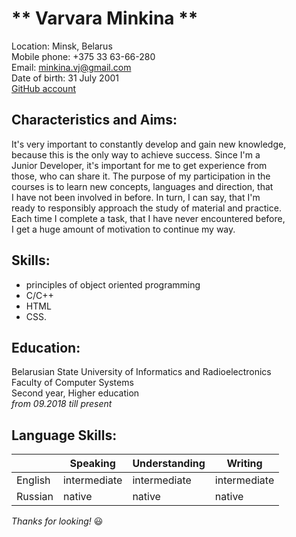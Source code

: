 #  ** Varvara Minkina **    
Location: Minsk, Belarus  
Mobile phone: +375 33 63-66-280  
Email: <minkina.vj@gmail.com>  
Date of birth: 31 July 2001  
[GitHub account](https://github.com/Varenique)  

## Characteristics and Aims:  
It's very important to constantly develop and gain new knowledge,  
because this is the only way to achieve success. Since I'm a  
Junior Developer, it's important for me to get experience from  
those, who can share it. The purpose of my participation in the  
courses is to learn new concepts, languages and direction, that  
I have not been involved in before. In turn, I can say, that I'm  
ready to responsibly approach the study of material and practice.  
Each time I complete a task, that I have never encountered before,  
I get a huge amount of motivation to continue my way.  

## Skills:  
- principles of object oriented programming
- C/C++
- HTML
- CSS.

## Education:  
Belarusian State University of Informatics and Radioelectronics  
Faculty of Computer Systems  
Second year, Higher education  
*from 09.2018  till present*

## Language Skills:  
|	        |Speaking	      |Understanding	|Writing      |
|---------|---------------|---------------|------------ |
|English	|intermediate	  |intermediate	  |intermediate |
|Russian	|native	      	|native	      	|native       |

*Thanks for looking!* :smiley:
